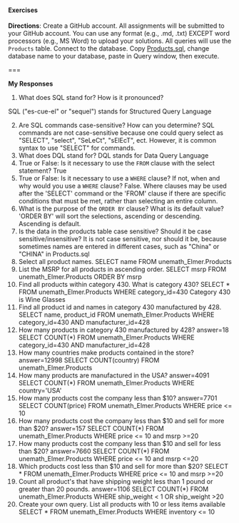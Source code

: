 #### Exercises
 
 **Directions**: Create a GitHub account.  All assignments will be submitted to your GitHub account.  You can use any format (e.g., .md, .txt) EXCEPT word processors (e.g., MS Word) to upload your solutions.  All queries will use the `Products` table.  Connect to the database.  Copy [Products.sql](https://github.com/jamesquinlan/mat301/tree/master/products), change database name to your database, paste in Query window, then execute.
 
 ===
 
 **My Responses**
 
 1. What does SQL stand for?  How is it pronounced?
 
SQL ("es-cue-el" or "sequel") stands for Structured Query Language

 2. Are SQL commands case-sensitive?  How can you determine? 
 SQL commands are not case-sensitive because one could query select as "SELECT", "select", "SeLeCt", "sElEcT", ect. However, it is common syntax to use "SELECT" for commands.
 3. What does DQL stand for?
 DQL stands for Data Query Language
 4. True or False:  Is it necessary to use the `FROM` clause with the select statement? 
 True
 5. True or False:  Is it necessary to use a `WHERE` clause?  If not, when and why would you use a `WHERE` clause?
 False. Where clauses may be used after the 'SELECT' command or the 'FROM' clause if there are specific conditions that must be met, rather than selecting an entire column.
 6. What is the purpose of the `ORDER BY` clause?  What is its default value?  
 'ORDER BY' will sort the selections, ascending or descending. Ascending is default.
 7. Is the data in the products table case sensitive?  Should it be case sensitive/insensitive? 
 It is not case sensitive, nor should it be, because sometimes names are entered in different cases, such as "China" or "CHINA" in Products.sql
 8. Select all product names.
 SELECT name
 FROM unemath_Elmer.Products
 9. List the MSRP for all products in ascending order.
 SELECT msrp
 FROM unemath_Elmer.Products
 ORDER BY msrp
 10. Find all products within  category 430.  What is category 430?
 SELECT *
 FROM unemath_Elmer.Products
 WHERE category_id=430
 Category 430 is Wine Glasses
 11. Find all product id and names in category 430 manufactured by 428.
 SELECT name, product_id
 FROM unemath_Elmer.Products
 WHERE category_id=430 AND manufacturer_id=428
 12. How many products in category 430 manufactured by 428?
 answer=18
 SELECT COUNT(*)
 FROM unemath_Elmer.Products
 WHERE category_id=430 AND manufacturer_id=428
 13. How many countries make products contained in the store?
 answer=12998
 SELECT COUNT(country)
 FROM unemath_Elmer.Products
 14. How many products are manufactured in the USA?
 answer=4091
 SELECT COUNT(*)
 FROM unemath_Elmer.Products
 WHERE country='USA'
 15. How many products cost the company less than $10?
 answer=7701
 SELECT COUNT(price)
 FROM unemath_Elmer.Products
 WHERE price <= 10
 16. How many products cost the company less than $10 and sell for more than $20?
 answer=157
 SELECT COUNT(*)
 FROM unemath_Elmer.Products
 WHERE price <= 10 and msrp >=20
 17. How many products cost the company less than $10 and sell for less than $20?
 answer=7660
 SELECT COUNT(*)
 FROM unemath_Elmer.Products
 WHERE price <= 10 and msrp <=20
 18. Which products cost less than $10 and sell for more than $20?
 SELECT *
 FROM unemath_Elmer.Products
 WHERE price <= 10 and msrp >=20
 19. Count all product's that have shipping weight less than 1 pound or greater than 20 pounds.
 answer=1106
 SELECT COUNT(*)
 FROM unemath_Elmer.Products
 WHERE ship_weight < 1 OR ship_weight >20
 20. Create your own query.
 List all products with 10 or less items available
 SELECT *
 FROM unemath_Elmer.Products
 WHERE inventory <= 10
